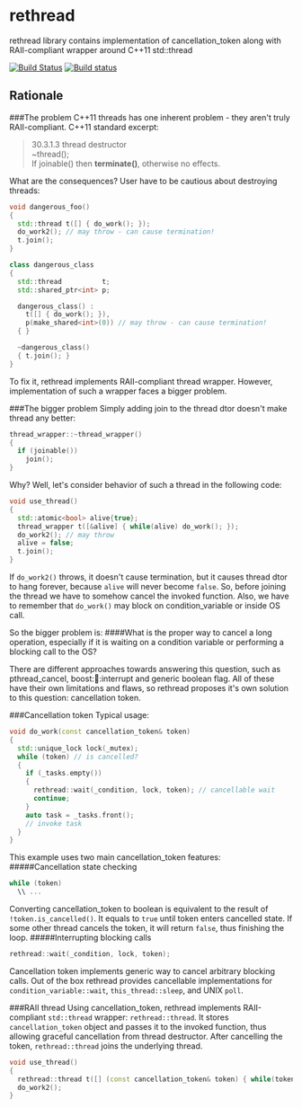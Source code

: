 rethread
========

rethread library contains implementation of cancellation_token along with RAII-compliant wrapper around C++11 std::thread

[![Build Status](https://travis-ci.org/bo-on-software/rethread_testing.svg?branch=master)](https://travis-ci.org/bo-on-software/rethread_testing)
[![Build status](https://ci.appveyor.com/api/projects/status/rknxr8prxtgc6sx5?svg=true)](https://ci.appveyor.com/project/bo-on-software/rethread-testing)  

Rationale
---------
###The problem
C++11 threads has one inherent problem - they aren't truly RAII-compliant. C++11 standard excerpt:

> 30.3.1.3 thread destructor  
>   ~thread();  
>   If joinable() then **terminate()**, otherwise no effects.

What are the consequences? User have to be cautious about destroying threads:

```cpp
void dangerous_foo()
{
  std::thread t([] { do_work(); });
  do_work2(); // may throw - can cause termination!
  t.join();
}

class dangerous_class
{
  std::thread          t;
  std::shared_ptr<int> p;

  dangerous_class() :
    t([] { do_work(); }),
    p(make_shared<int>(0)) // may throw - can cause termination!
  { }

  ~dangerous_class()
  { t.join(); }
}
```
To fix it, rethread implements RAII-compliant thread wrapper. However, implementation of such a wrapper faces a bigger problem.

###The bigger problem
Simply adding join to the thread dtor doesn't make thread any better:
```cpp
thread_wrapper::~thread_wrapper()
{
  if (joinable())
    join();
}
```
Why? Well, let's consider behavior of such a thread in the following code:
```cpp
void use_thread()
{
  std::atomic<bool> alive{true};
  thread_wrapper t([&alive] { while(alive) do_work(); });
  do_work2(); // may throw
  alive = false;
  t.join();
}
```
If `do_work2()` throws, it doesn't cause termination, but it causes thread dtor to hang forever, because `alive` will never become `false`. So, before joining the thread we have to somehow cancel the invoked function. Also, we have to remember that `do_work()` may block on condition_variable or inside OS call.

So the bigger problem is:
####What is the proper way to cancel a long operation, especially if it is waiting on a condition variable or performing a blocking call to the OS?

There are different approaches towards answering this question, such as pthread_cancel, boost::thread::interrupt and generic boolean flag. All of these have their own limitations and flaws, so rethread proposes it's own solution to this question: cancellation token.

###Cancellation token
Typical usage:
```cpp
void do_work(const cancellation_token& token)
{
  std::unique_lock lock(_mutex);
  while (token) // is cancelled?
  {
    if (_tasks.empty())
    {
      rethread::wait(_condition, lock, token); // cancellable wait
      continue;
    }
    auto task = _tasks.front();
    // invoke task
  }
}
```
This example uses two main cancellation_token features:
#####Cancellation state checking
```cpp
while (token)
  \\ ...
```
Converting cancellation_token to boolean is equivalent to the result of `!token.is_cancelled()`. It equals to `true` until token enters cancelled state. If some other thread cancels the token, it will return `false`, thus finishing the loop.
#####Interrupting blocking calls
```cpp
rethread::wait(_condition, lock, token);
```
Cancellation token implements generic way to cancel arbitrary blocking calls. Out of the box rethread provides cancellable implementations for `condition_variable::wait`, `this_thread::sleep`, and UNIX `poll`.

###RAII thread
Using cancellation_token, rethread implements RAII-compliant `std::thread` wrapper: `rethread::thread`. It stores `cancellation_token` object and passes it to the invoked function, thus allowing graceful cancellation from thread destructor. After cancelling the token, `rethread::thread` joins the underlying thread.
```cpp
void use_thread()
{
  rethread::thread t([] (const cancellation_token& token) { while(token) do_work(); });
  do_work2();
}
```

